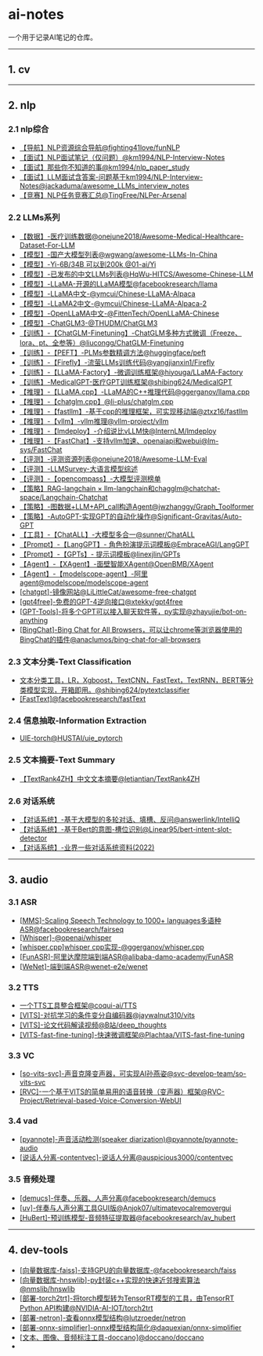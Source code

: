 # ai-notes

一个用于记录AI笔记的仓库。

---

## 1. cv

---

## 2. nlp
### 2.1 nlp综合
- [【导航】NLP资源综合导航@fighting41love/funNLP](https://github.com/fighting41love/funNLP)
- [【面试】NLP面试笔记（仅问题）@km1994/NLP-Interview-Notes](https://github.com/km1994/NLP-Interview-Notes)
- [【面试】那些你不知道的事@km1994/nlp_paper_study](https://github.com/km1994/nlp_paper_study)
- [【面试】LLM面试含答案-问题基于km1994/NLP-Interview-Notes@jackaduma/awesome_LLMs_interview_notes](https://github.com/jackaduma/awesome_LLMs_interview_notes)
- [【竞赛】NLP任务竞赛汇总@TingFree/NLPer-Arsenal](https://github.com/TingFree/NLPer-Arsenal)

### 2.2 LLMs系列
- [【数据】-医疗训练数据@onejune2018/Awesome-Medical-Healthcare-Dataset-For-LLM](https://github.com/onejune2018/Awesome-Medical-Healthcare-Dataset-For-LLM)
- [【模型】-国产大模型列表@wgwang/awesome-LLMs-In-China](https://github.com/wgwang/awesome-LLMs-In-China)
- [【模型】-Yi-6B/34B 可以到200k @01-ai/Yi](https://github.com/01-ai/Yi)
- [【模型】-已发布的中文LLMs列表@HqWu-HITCS/Awesome-Chinese-LLM](https://github.com/HqWu-HITCS/Awesome-Chinese-LLM)
- [【模型】-LLaMA-开源的LLaMA模型@facebookresearch/llama](https://github.com/facebookresearch/llama)
- [【模型】-LLaMA中文-@ymcui/Chinese-LLaMA-Alpaca](https://github.com/ymcui/Chinese-LLaMA-Alpaca)
- [【模型】-LLaMA2中文-@ymcui/Chinese-LLaMA-Alpaca-2](https://github.com/ymcui/Chinese-LLaMA-Alpaca-2)
- [【模型】-OpenLLaMA中文-@FittenTech/OpenLLaMA-Chinese](https://github.com/FittenTech/OpenLLaMA-Chinese)
- [【模型】-ChatGLM3-@THUDM/ChatGLM3](https://github.com/THUDM/ChatGLM3)
- [【训练】-【ChatGLM-Finetuning】-ChatGLM多种方式微调（Freeze、lora、pt、全参等）@liucongg/ChatGLM-Finetuning](https://github.com/liucongg/ChatGLM-Finetuning)
- [【训练】-【PEFT】-PLMs参数精调方法@huggingface/peft](https://github.com/huggingface/peft)
- [【训练】-【Firefly】-流萤LLMs训练代码@yangjianxin1/Firefly](https://github.com/yangjianxin1/Firefly)
- [【训练】-【LLaMA-Factory】-微调训练框架@hiyouga/LLaMA-Factory](https://github.com/hiyouga/LLaMA-Factory)
- [【训练】-MedicalGPT-医疗GPT训练框架@shibing624/MedicalGPT](https://github.com/shibing624/MedicalGPT)
- [【推理】-【LLaMA.cpp】-LLaMA的C++推理代码@ggerganov/llama.cpp](https://github.com/ggerganov/llama.cpp)
- [【推理】-【chatglm.cpp】@li-plus/chatglm.cpp](https://github.com/li-plus/chatglm.cpp)
- [【推理】-【fastllm】-基于cpp的推理框架，可实现移动端@ztxz16/fastllm](https://github.com/ztxz16/fastllm)
- [【推理】-【vllm】-vllm推理@vllm-project/vllm](https://github.com/vllm-project/vllm)
- [【推理】-【lmdeploy】-介绍说比vLLM快@InternLM/lmdeploy](https://github.com/InternLM/lmdeploy)
- [【推理】-【FastChat】-支持vllm加速、openaiapi和webui@lm-sys/FastChat](https://github.com/lm-sys/FastChat)
- [【评测】-评测资源列表@onejune2018/Awesome-LLM-Eval](https://github.com/onejune2018/Awesome-LLM-Eval)
- [【评测】-LLMSurvey-大语言模型综述](https://github.com/RUCAIBox/LLMSurvey)
- [【评测】-【opencompass】-大模型评测榜单](https://github.com/open-compass/opencompass)
- [【策略】RAG-langchain × llm-langchain和chagglm@chatchat-space/Langchain-Chatchat](https://github.com/chatchat-space/Langchain-Chatchat)
- [【策略】-图数据+LLM+API_call构造Agent@jwzhanggy/Graph_Toolformer](https://github.com/jwzhanggy/Graph_Toolformer)
- [【策略】-AutoGPT-实现GPT的自动化操作@Significant-Gravitas/Auto-GPT](https://github.com/Significant-Gravitas/Auto-GPT)
- [【工具】-【ChatALL】-大模型多合一@sunner/ChatALL](https://github.com/sunner/ChatALL)
- [【Prompt】-【LangGPT】- 角色扮演提示词模板@EmbraceAGI/LangGPT](https://github.com/EmbraceAGI/LangGPT)
- [【Prompt】-【GPTs】- 提示词模板@linexjlin/GPTs](https://github.com/linexjlin/GPTs)
- [【Agent】-【XAgent】-面壁智能XAgent@OpenBMB/XAgent](https://github.com/OpenBMB/XAgent)
- [【Agent】-【modelscope-agent】-阿里agent@modelscope/modelscope-agent](https://github.com/modelscope/modelscope-agent)
- [[chatgpt]-镜像网站@LiLittleCat/awesome-free-chatgpt](https://github.com/LiLittleCat/awesome-free-chatgpt)
- [[gpt4free]-免费的GPT-4逆向接口@xtekky/gpt4free](https://github.com/xtekky/gpt4free)
- [[GPT-Tools]-将多个GPT可以接入聊天软件等，py实现@zhayujie/bot-on-anything](https://github.com/zhayujie/bot-on-anything)
- [[BingChat]-Bing Chat for All Browsers，可以让chrome等浏览器使用的BingChat的插件@anaclumos/bing-chat-for-all-browsers](https://github.com/anaclumos/bing-chat-for-all-browsers)


### 2.3 文本分类-Text Classification
- [文本分类工具，LR，Xgboost，TextCNN，FastText，TextRNN，BERT等分类模型实现，开箱即用。@shibing624/pytextclassifier](https://github.com/shibing624/pytextclassifier)
- [[FastText]@facebookresearch/fastText](https://github.com/facebookresearch/fastText.git)


### 2.4 信息抽取-Information Extraction
- [UIE-torch@HUSTAI/uie_pytorch](https://github.com/HUSTAI/uie_pytorch)

### 2.5 文本摘要-Text Summary
- [【TextRank4ZH】中文文本摘要@letiantian/TextRank4ZH](https://github.com/letiantian/TextRank4ZH)

### 2.6 对话系统
- [【对话系统】-基于大模型的多轮对话、填槽、反问@answerlink/IntelliQ](https://github.com/answerlink/IntelliQ)
- [【对话系统】-基于Bert的意图-槽位识别@Linear95/bert-intent-slot-detector](https://github.com/Linear95/bert-intent-slot-detector)
- [【对话系统】-业界一些对话系统资料(2022)](https://github.com/lizhe2004/chatbot-list)


---

## 3. audio
### 3.1 ASR
- [[MMS]-Scaling Speech Technology to 1000+ languages多语种ASR@facebookresearch/fairseq](https://github.com/facebookresearch/fairseq/blob/main/examples/mms/README.md)
- [[Whisper]-@openai/whisper](https://github.com/openai/whisper)
- [[whisper.cpp]whisper cpp实现-@ggerganov/whisper.cpp](https://github.com/ggerganov/whisper.cpp)
- [[FunASR]-阿里达摩院端到端ASR@alibaba-damo-academy/FunASR](https://github.com/alibaba-damo-academy/FunASR)
- [[WeNet]-端到端ASR@wenet-e2e/wenet](https://github.com/wenet-e2e/wenet)

### 3.2 TTS
- [一个TTS工具整合框架@coqui-ai/TTS](https://github.com/coqui-ai/TTS)
- [[VITS]-对抗学习的条件变分自编码器@jaywalnut310/vits](https://github.com/jaywalnut310/vits)
- [[VITS]-论文代码解读视频@B站/deep_thoughts](https://www.bilibili.com/video/BV1wU4y1q7po/?spm_id_from=333.999.0.0)
- [[VITS-fast-fine-tuning]-快速微调框架@Plachtaa/VITS-fast-fine-tuning](https://github.com/Plachtaa/VITS-fast-fine-tuning)

### 3.3 VC
- [[so-vits-svc]-声音克隆变声器，可实现AI孙燕姿@svc-develop-team/so-vits-svc](https://github.com/svc-develop-team/so-vits-svc)
- [[RVC]-一个基于VITS的简单易用的语音转换（变声器）框架@RVC-Project/Retrieval-based-Voice-Conversion-WebUI](https://github.com/RVC-Project/Retrieval-based-Voice-Conversion-WebUI)

### 3.4 vad
- [[pyannote]-声音活动检测(speaker diarization)@pyannote/pyannote-audio](https://github.com/pyannote/pyannote-audio)
- [[说话人分离-contentvec]-说话人分离@auspicious3000/contentvec](https://github.com/auspicious3000/contentvec/)

### 3.5 音频处理

- [[demucs]-伴奏、乐器、人声分离@facebookresearch/demucs](https://github.com/facebookresearch/demucs)
- [[uv]-伴奏与人声分离工具GUI版@Anjok07/ultimatevocalremovergui](https://github.com/Anjok07/ultimatevocalremovergui)
- [[HuBert]-预训练模型-音频特征提取器@facebookresearch/av_hubert](https://github.com/facebookresearch/av_hubert)

---

## 4. dev-tools
- [[向量数据库-faiss]-支持GPU的向量数据库-@facebookresearch/faiss](https://github.com/facebookresearch/faiss)
- [[向量数据库-hnswlib]-py封装c++实现的快速近邻搜索算法@nmslib/hnswlib](https://github.com/nmslib/hnswlib)
- [[部署-torch2trt]-将torch模型转为TensorRT模型的工具，由TensorRT Python API构建@NVIDIA-AI-IOT/torch2trt](https://github.com/NVIDIA-AI-IOT/torch2trt)
- [[部署-netron]-查看onnx模型结构@lutzroeder/netron](https://github.com/lutzroeder/netron)
- [[部署-onnx-simplifier]-onnx模型结构简化@daquexian/onnx-simplifier](https://github.com/daquexian/onnx-simplifier)
- [[文本、图像、音频标注工具-doccano]@doccano/doccano](https://github.com/doccano/doccano)
- 
